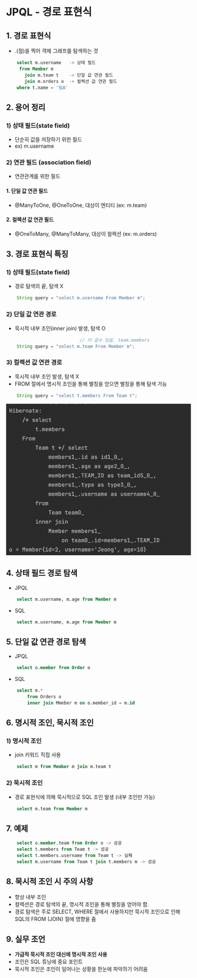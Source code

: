 # JPQL - 경로 표현식

## 1. 경로 표현식

- .(점)을 찍어 객체 그래프를 탐색하는 것

```sql
    select m.username   -> 상태 필드
     from Member m
       join m.team t    -> 단일 값 연관 필드
       join m.orders o  -> 컬렉션 값 연관 필드
    where t.name = '팀A'
```

## 2. 용어 정리

### 1) 상태 필드(state field)

- 단순히 값을 저장하기 위한 필드
- ex) m.username

### 2) 연관 필드 (association field)

- 연관관계를 위한 필드

#### 1. 단일 값 연관 필드

- @ManyToOne, @OneToOne, 대상이 엔티티 (ex: m.team)

#### 2. 컬렉션 값 연관 필드

- @OneToMany, @ManyToMany, 대상이 컬렉션 (ex: m.orders)

## 3. 경로 표현식 특징

### 1) 상태 필드(state field)

- 경로 탐색의 끝, 탐색 X

```java
    String query = "select m.username From Member m";
```

### 2) 단일 값 연관 경로

- 묵시적 내부 조인(inner join) 발생, 탐색 O

```java
                            // 더 갈수 있음. team.members
    String query = "select m.team From Member m";
```

### 3) 컬렉션 값 연관 경로

- 묵시적 내부 조인 발생, 탐색 X
- FROM 절에서 명시적 조인을 통해 별칭을 얻으면 별칭을 통해 탐색 가능

```java
    String query = "select t.members From Team t";
```

![alt](/assets/images/post/jpa/45.png)

## 4. 상태 필드 경로 탐색

- JPQL

```sql
    select m.username, m.age from Member m
```

- SQL

```sql
    select m.username, m.age from Member m
```

## 5. 단일 값 연관 경로 탐색

- JPQL

```sql
    select o.member from Order o
```

- SQL

```sql
    select m.*
        from Orders o
        inner join Mmeber m on o.member_id = m.id
```

## 6. 명시적 조인, 묵시적 조인

### 1) 명시적 조인

- join 키워드 직접 사용

```sql
    select m from Member m join m.team t
```

### 2) 묵시적 조인

- 경로 표현식에 의해 묵시적으로 SQL 조인 발생 (내부 조인만 가능)

```sql
    select m.team from Member m
```

## 7. 예제

```sql
    select o.member.team from Order o -> 성공
    select t.members from Team t -> 성공
    select t.members.username from Team t -> 실패
    select m.username from Team t join t.members m -> 성공
```

## 8. 묵시적 조인 시 주의 사항

- 항상 내부 조인
- 컬렉션은 경로 탐색의 끝, 명시적 조인을 통해 별칭을 얻어야 함.
- 경로 탐색은 주로 SELECT, WHERE 절에서 사용하지만 묵시적 조인으로 인해  
  SQL의 FROM (JOIN) 절에 영향을 줌

## 9. 실무 조언

- **가급적 묵시적 조인 대신에 명시적 조인 사용**
- 조인은 SQL 튜닝에 중요 포인트
- 묵시적 조인은 조인이 일어나는 상황을 한눈에 파악하기 어려움
